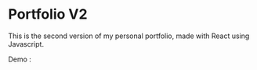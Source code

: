 # Portfolio V2

This is the second version of my personal portfolio, made with React using Javascript.

Demo : 
